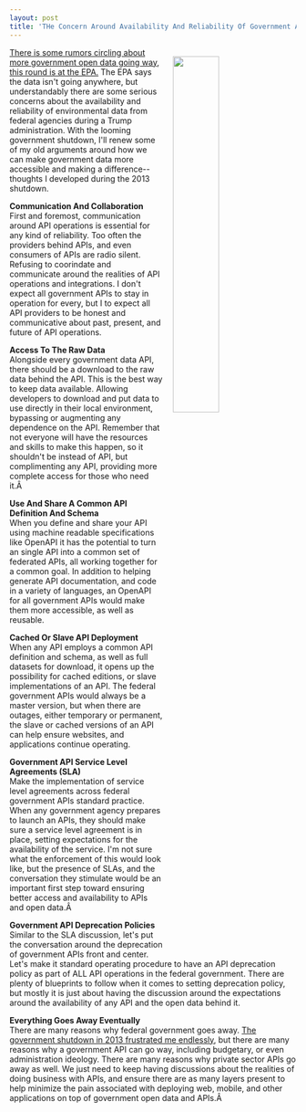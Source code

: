 ```yaml
---
layout: post
title: 'THe Concern Around Availability And Reliability Of Government APIs'
---
```

<img src="http://kinlane-productions.s3.amazonaws.com/api_evangelist_site/blog/epa_website_reliability.png" width="40%" align="right" style="padding: 15px;" /><p><a href="https://twitter.com/EPA/status/856508545805758464">There is some rumors circling about more government open data going way, this round is at the EPA.</a> The EPA says the data isn't going anywhere, but understandably there are some serious concerns about the availability and reliability of environmental data from federal agencies during a Trump administration. With the looming government shutdown, I'll renew some of my old arguments around how we can make government data more accessible and making a difference--thoughts I developed during the 2013 shutdown.</p>
<p><strong>Communication And Collaboration</strong><br />First and foremost, communication around API operations is essential for any kind of reliability. Too often the providers behind APIs, and even consumers of APIs are radio silent. Refusing to coorindate and communicate around the realities of API operations and integrations. I don't expect all government APIs to stay in operation for every, but I to expect all API providers to be honest and communicative about past, present, and future of API operations.</p>
<p><strong>Access To The Raw Data</strong><br />Alongside every government data API, there should be a download to the raw data behind the API. This is the best way to keep data available. Allowing developers to download and put data to use directly in their local environment, bypassing or augmenting any dependence on the API. Remember that not everyone will have the resources and skills to make this happen, so it shouldn't be instead of API, but complimenting any API, providing more complete access for those who need it.Â </p>
<p><strong>Use And Share A Common API Definition And Schema</strong><br />When you define and share your API using machine readable specifications like OpenAPI it has the potential to turn an single API into a common set of federated APIs, all working together for a common goal. In addition to helping generate API documentation, and code in a variety of languages, an OpenAPI for all government APIs would make them more accessible, as well as reusable.</p>
<p><strong>Cached Or Slave API Deployment</strong><br />When any API employs a common API definition and schema, as well as full datasets for download, it opens up the possibility for cached editions, or slave implementations of an API. The federal government APIs would always be a master version, but when there are outages, either temporary or permanent, the slave or cached versions of an API can help ensure websites, and applications continue operating.</p>
<p><strong>Government API Service Level Agreements (SLA)</strong><br />Make the implementation of service level agreements across federal government APIs standard practice. When any government agency prepares to launch an APIs, they should make sure a service level agreement is in place, setting expectations for the availability of the service. I'm not sure what the enforcement of this would look like, but the presence of SLAs, and the conversation they stimulate would be an important first step toward ensuring better access and availability to APIs and open data.Â </p>
<p><strong>Government API Deprecation Policies</strong><br />Similar to the SLA discussion, let's put the conversation around the deprecation of government APIs front and center. Let's make it standard operating procedure to have an API deprecation policy as part of ALL API operations in the federal government. There are plenty of blueprints to follow when it comes to setting deprecation policy, but mostly it is just about having the discussion around the expectations around the availability of any API and the open data behind it.</p>
<p><strong>Everything Goes Away Eventually</strong><br />There are many reasons why federal government goes away. <a href="http://apievangelist.com/2013/10/17/shutdown-of-government-open-data-and-apis-is-not-government-services-business-as-usual/">The government shutdown in 2013 frustrated me endlessly</a>, but there are many reasons why a government API can go way, including budgetary, or even administration ideology. There are many reasons why private sector APIs go away as well. We just need to keep having discussions about the realities of doing business with APIs, and ensure there are as many layers present to help minimize the pain associated with deploying web, mobile, and other applications on top of government open data and APIs.Â </p>